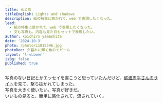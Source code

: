 ```yaml
---
title: 光と影
titleEnglish: Lights and shadows
description: 紙の特集に惹かれて、web で表現したくなった。
lead:
  - 紙の特集に惹かれて、web で表現したくなった。
  - 文も写真も、内容も見た目もセットで表現したい。
author: koichiro yamashita
date: '2024-10-3'
photo: /photo/L1015546.jpg
photoDec: 夕暮れに輝く魚のモビール
layout: 'l-vLower'
isBg: false
published: true
---
```


写真のない日記とかエッセイを書こうと思っていたんだけど、[砺波周平さんのサイト](https://tonami-s.com/)を見て、撃ち抜かれてしまった。  
写真を大きく使いたい。写真が好きだ。  
いいもの見ると、簡単に感化されて、流されていく。
